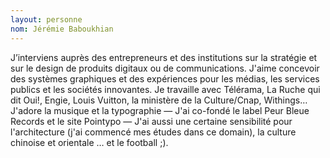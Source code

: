 ```yaml
---
layout: personne
nom: Jérémie Baboukhian
---
```


J’interviens auprès des entrepreneurs et des institutions sur la stratégie et sur le design de produits digitaux ou de communications. J'aime concevoir des systèmes graphiques et des expériences pour les médias, les services publics et les sociétés innovantes. Je travaille avec Télérama, La Ruche qui dit Oui!, Engie, Louis Vuitton, la ministère de la Culture/Cnap, Withings… J'adore la musique et la typographie — J'ai co-fondé le label Peur Bleue Records et le site Pointypo — J'ai aussi une certaine sensibilité pour l'architecture (j'ai commencé mes études dans ce domain), la culture chinoise et orientale … et le football ;).